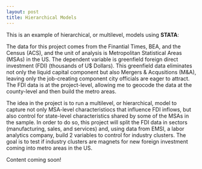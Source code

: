 ```yaml
---
layout: post
title: Hierarchical Models
---
```


This is an example of hierarchical, or multilevel, models using **STATA**:

The data for this project comes from the Finantial Times, BEA, and the Census (ACS), and the unit of analysis is Metropolitan Statistical Areas (MSAs) in the US. The dependent variable is greenfield foreign direct investment (FDI) (thousands of U$ Dollars). This greenfield data eliminates not only the liquid capital component but also Mergers & Acqusitions (M&A), leaving only the job-creating component city officials are eager to attract. The FDI data is at the project-level, allowing me to geocode the data at the county-level and then build the metro areas.

The idea in the project is to run a multilevel, or hierarchical, model to capture not only MSA-level characteristiocs that influence FDI inflows, but also control for state-level characteristics shared by some of the MSAs in the sample. In order to do so, this project will split the FDI data in sectors (manufacturing, sales, and services) and, using data from EMSI, a labor analytics company, build 2 variables to control for industry clusters. The goal is to test if industry clusters are magnets for new foreign investment coming into metro areas in the US. 

Content coming soon!
